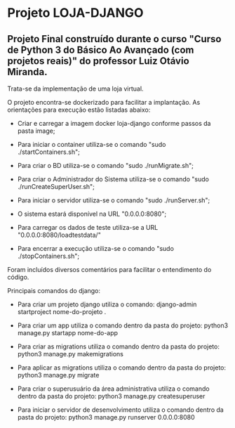 # Projeto LOJA-DJANGO

## Projeto Final construído durante o curso "Curso de Python 3 do Básico Ao Avançado (com projetos reais)" do professor Luiz Otávio Miranda.

Trata-se da implementação de uma loja virtual.

O projeto encontra-se dockerizado para facilitar a implantação. As orientações para execução estão listadas abaixo:

- Criar e carregar a imagem docker loja-django conforme passos da pasta image;

- Para iniciar o container utiliza-se o comando "sudo ./startContainers.sh";

- Para criar o BD utiliza-se o comando "sudo ./runMigrate.sh";

- Para criar o Administrador do Sistema utiliza-se o comando "sudo ./runCreateSuperUser.sh";

- Para iniciar o servidor utiliza-se o comando "sudo ./runServer.sh";

- O sistema estará disponível na URL "0.0.0.0:8080";

- Para carregar os dados de teste utiliza-se a URL "0.0.0.0:8080/loadtestdata/"

- Para encerrar a execução utiliza-se o comando "sudo ./stopContainers.sh";

Foram incluídos diversos comentários para facilitar o entendimento do código.


Principais comandos do django:

- Para criar um projeto django utiliza o comando: django-admin startproject nome-do-projeto .

- Para criar um app utiliza o comando dentro da pasta do projeto: python3 manage.py startapp nome-do-app

- Para criar as migrations utiliza o comando dentro da pasta do projeto: python3 manage.py makemigrations

- Para aplicar as migrations utiliza o comando dentro da pasta do projeto: python3 manage.py migrate

- Para criar o superusuário da área administrativa utiliza o comando dentro da pasta do projeto: python3 manage.py createsuperuser

- Para iniciar o servidor de desenvolvimento utiliza o comando dentro da pasta do projeto: python3 manage.py runserver 0.0.0.0:8080
